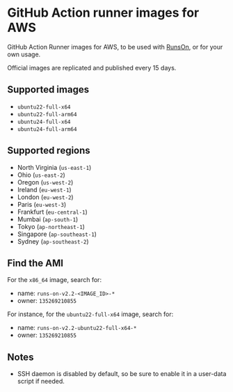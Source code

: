 # GitHub Action runner images for AWS

GitHub Action Runner images for AWS, to be used with [RunsOn](https://runs-on.com/?ref=runner-images-for-aws), or for your own usage.

Official images are replicated and published every 15 days.

## Supported images

* `ubuntu22-full-x64`
* `ubuntu22-full-arm64`
* `ubuntu24-full-x64`
* `ubuntu24-full-arm64`

## Supported regions

- North Virginia (`us-east-1`)
- Ohio (`us-east-2`)
- Oregon (`us-west-2`)
- Ireland (`eu-west-1`)
- London (`eu-west-2`)
- Paris (`eu-west-3`)
- Frankfurt (`eu-central-1`)
- Mumbai (`ap-south-1`)
- Tokyo (`ap-northeast-1`)
- Singapore (`ap-southeast-1`)
- Sydney (`ap-southeast-2`)

## Find the AMI

For the `x86_64` image, search for:

*  name: `runs-on-v2.2-<IMAGE_ID>-*`
*  owner: `135269210855`

For instance, for the `ubuntu22-full-x64` image, search for:

*  name: `runs-on-v2.2-ubuntu22-full-x64-*`
*  owner: `135269210855`

## Notes

* SSH daemon is disabled by default, so be sure to enable it in a user-data script if needed.